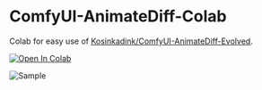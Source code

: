 # ComfyUI-AnimateDiff-Colab

Colab for easy use of <a href="https://github.com/Kosinkadink/ComfyUI-AnimateDiff-Evolved">Kosinkadink/ComfyUI-AnimateDiff-Evolved</a>.

<a href="https://colab.research.google.com/github/tfm1102/ComfyUI-AnimateDiff-Colab/blob/main/Comfyui-AnimateDiff-Colab.ipynb">
  <img src="https://colab.research.google.com/assets/colab-badge.svg" alt="Open In Colab"/>
</a>

![Sample]([https://raw.githubusercontent.com/tfm1102/ComfyUI-AnimateDiff-Colab/samples/01_sample.gif](https://github.com/tfm1102/ComfyUI-AnimateDiff-Colab/blob/main/samples/01_sample.gif))
